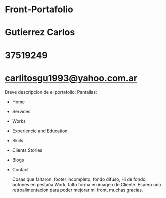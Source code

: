 # Front-Portafolio
# Gutierrez Carlos
# 37519249
# carlitosgu1993@yahoo.com.ar

Breve descripcion de el portafolio:
Pantallas: 
- Home
- Services
- Works
- Experiencie and Education
- Skills
- Clients Stories
- Blogs
- Contact


  Cosas que faltaron:  footer incompleto, fondo difuso, Hi de fondo, botones en pestaña Work, falto forma en imagen de Cliente.
  Espero una retroalimentacion para poder mejorar mi front, muchas gracias.
